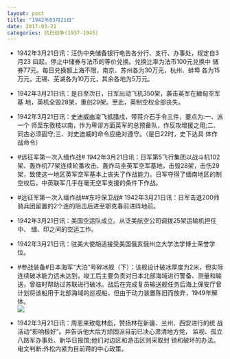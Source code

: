 ```yaml
---
layout: post
title: "1942年03月21日"
date: 2017-03-21
categories: 抗日战争(1937-1945)
---
```


<meta name="referrer" content="no-referrer" />

- 1942年3月21日讯：汪伪中央储备银行电告各分行、支行、办事处，规定自3月23 曰起，停止中储券与法币的等价兑换。兑换比率为法币100元兑换中 储券77元。每日兑换额上海不限，南京、苏州各为30万元，杭州、蚌埠 各为15万元，无锡、芜湖各为10万元，其余各地为5万元。 

- 1942年3月21日讯：是日至次日，日军出动飞机350架，袭击英军在緬甸空军基 地，英机全毁28架，重创29架。至此，英制空权全部丧失。 

- 1942年3月21日讯：史迪威由渝飞抵腊戍，带蒋介石手令三件，要点为:一、派一个 师至东敦枝以南，作为卑谬方面英军的总预备队，作反攻增援之用;二、 同古必须固守;三、对史迪威的命令应绝对遵守。（是日22时，史下达具 体作战命令） 

- #远征军第一次入缅作战# 1942年3月21日讯：日军第5飞行集团以战斗机102架、轰炸机77架连续轮番攻击、轰炸马圭英军空军基地，击毁28架，击伤29架，致使这一地区英军空军基本上丧失了作战能力。日军夺得了缅南地区的制空权后，中英联军几乎在毫无空军支援的条件下作战。 

- #远征军第一次入缅作战##东吁保卫战# 1942年3月21日讯：日军击退200师骑兵团留置的2个连的阻击后进至鄂克春前进阵地前。 

- 1942年3月21日讯：美国空运队成立。从泛美航空公司调拨25架运输机担任中、 缅、印之间的空运工作。 

- 1942年3月21日讯：驻美大使胡适接受美国俄亥俄州立大学法学博士荣誉学位。 

- #参战装备#日本海军“大泊”号碎冰舰（下）：该舰设计破冰厚度为2米，但实际连续破冰能力远未达到，竣工后主要负责对日本北部海域进行警备、测量和输送，曾临时帮助过苏联进行破冰。战后在完成复员输送舰任务后海上保安厅曾计划将该船用于北部海域的巡视船，但由于动力装置陈旧而放弃，1949年解体。 <br/><img src="https://wx4.sinaimg.cn/large/aca367d8ly1fdu8cxa1k0j20dc08wwfl.jpg" />

- 1942年3月21日讯：周恩来致电林彪，赞扬林在新疆、兰州、西安进行的统 战活动“影响极好”。并告诉他大后方顽固派目前已决心肃清地方党， 监视、孤立八路军办事处、新华日报馆;他们对边区和游击区则采取封 锁和破坏的办法。电文判断:外松内紧为目前蒋的中心政策。 

